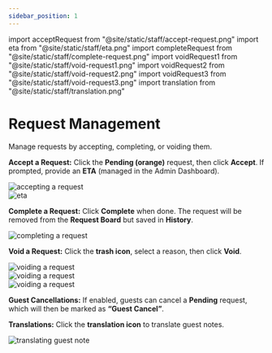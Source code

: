 ```yaml
---
sidebar_position: 1
---
```


import acceptRequest from "@site/static/staff/accept-request.png"
import eta from "@site/static/staff/eta.png"
import completeRequest from "@site/static/staff/complete-request.png"
import voidRequest1 from "@site/static/staff/void-request1.png"
import voidRequest2 from "@site/static/staff/void-request2.png"
import voidRequest3 from "@site/static/staff/void-request3.png"
import translation from "@site/static/staff/translation.png"

# Request Management

Manage requests by accepting, completing, or voiding them.

**Accept a Request:** Click the **Pending (orange)** request, then click **Accept**. If prompted, provide an **ETA** (managed in the Admin Dashboard).

<div style={{ display: 'flex', justifyContent: 'center', marginTop: '20px', marginBottom: '20px' }}>
  <img
    src={acceptRequest}
    alt="accepting a request"
  />
</div>

<div style={{ display: 'flex', justifyContent: 'center', marginTop: '20px', marginBottom: '20px' }}>
  <img
    src={eta}
    alt="eta"
  />
</div>

**Complete a Request:** Click **Complete** when done. The request will be removed from the **Request Board** but saved in **History**.

<div style={{ display: 'flex', justifyContent: 'center', marginTop: '20px', marginBottom: '20px' }}>
  <img
    src={completeRequest}
    alt="completing a request"
  />
</div>

**Void a Request:** Click the **trash icon**, select a reason, then click **Void**.

<div style={{ display: 'flex', justifyContent: 'center', marginTop: '20px', marginBottom: '20px' }}>
  <img
    src={voidRequest1}
    alt="voiding a request"
  />
</div>

<div style={{ display: 'flex', justifyContent: 'center', marginTop: '20px', marginBottom: '20px' }}>
  <img
    src={voidRequest2}
    alt="voiding a request"
  />
</div>

<div style={{ display: 'flex', justifyContent: 'center', marginTop: '20px', marginBottom: '20px' }}>
  <img
    src={voidRequest3}
    alt="voiding a request"
  />
</div>

**Guest Cancellations:** If enabled, guests can cancel a **Pending** request, which will then be marked as **“Guest Cancel”**.

**Translations:** Click the **translation icon** to translate guest notes.

<div style={{ display: 'flex', justifyContent: 'center', marginTop: '20px', marginBottom: '20px' }}>
  <img
    src={translation}
    alt="translating guest note"
  />
</div>
